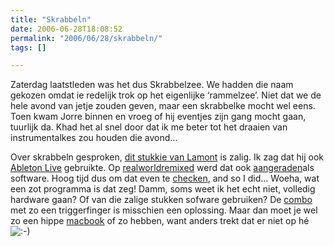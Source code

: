 ```yaml
---
title: "Skrabbeln"
date: 2006-06-28T18:08:52
permalink: "2006/06/28/skrabbeln/"
tags: []

---
```

Zaterdag laatstleden was het dus Skrabbelzee. We hadden die naam gekozen omdat ie redelijk trok op het eigenlijke ‘rammelzee’. Niet dat we de hele avond van jetje zouden geven, maar een skrabbelke mocht wel eens. Toen kwam Jorre binnen en vroeg of hij eventjes zijn gang mocht gaan, tuurlijk da. Khad het al snel door dat ik me beter tot het draaien van instrumentalkes zou houden die avond…

Over skrabbeln gesproken, [dit stukkie van Lamont](http://blog.myspace.com/index.cfm?fuseaction=blog.view&friendID=24707884&blogID=138292342&MyToken=2f98ee20-4bea-42ae-a9cd-3704a352c672 "http://blog.myspace.com/index.cfm?fuseaction=blog.view&friendID=24707884&blogID=138292342&MyToken=2f98ee20-4bea-42ae-a9cd-3704a352c672") is zalig. Ik zag dat hij ook [Ableton Live](http://www.ableton.com/index/live "http://www.ableton.com/index/live") gebruikte. Op [realworldremixed](http://www.realworldremixed.com/ "http://www.realworldremixed.com/") werd dat ook [aangeraden](http://www.realworldremixed.com/help.php "http://www.realworldremixed.com/help.php")als software. Hoog tijd dus om dat even te [checken](http://www.ableton.com/index/downloads "http://www.ableton.com/index/downloads"), and so I did… Woeha, wat een zot programma is dat zeg! Damm, soms weet ik het echt niet, volledig hardware gaan? Of van die zalige stukken sofware gebruiken? De [combo](http://www.ableton.com/index/news-archive/bundles "http://www.ableton.com/index/news-archive/bundles") met zo een triggerfinger is misschien een oplossing. Maar dan moet je wel zo een hippe [macbook](http://www.apple.com/benl/macbookpro/ "http://www.apple.com/benl/macbookpro/") of zo hebben, want anders trekt dat er niet op hé ![:-)](http://www.donebysimon.be/blog/wp-includes/images/smilies/icon_smile.gif)

